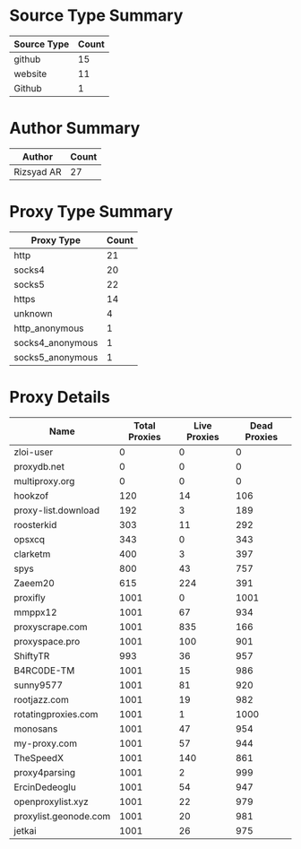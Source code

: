 # Source Type Summary

| Source Type | Count |
|-------------|-------|
| github | 15 |
| website | 11 |
| Github | 1 |


# Author Summary

| Author | Count |
|--------|-------|
| Rizsyad AR | 27 |


# Proxy Type Summary

| Proxy Type | Count |
|------------|-------|
| http | 21 |
| socks4 | 20 |
| socks5 | 22 |
| https | 14 |
| unknown | 4 |
| http_anonymous | 1 |
| socks4_anonymous | 1 |
| socks5_anonymous | 1 |


# Proxy Details

| Name | Total Proxies | Live Proxies | Dead Proxies |
|------|---------------|--------------|---------------|
| zloi-user | 0 | 0 | 0 |
| proxydb.net | 0 | 0 | 0 |
| multiproxy.org | 0 | 0 | 0 |
| hookzof | 120 | 14 | 106 |
| proxy-list.download | 192 | 3 | 189 |
| roosterkid | 303 | 11 | 292 |
| opsxcq | 343 | 0 | 343 |
| clarketm | 400 | 3 | 397 |
| spys | 800 | 43 | 757 |
| Zaeem20 | 615 | 224 | 391 |
| proxifly | 1001 | 0 | 1001 |
| mmppx12 | 1001 | 67 | 934 |
| proxyscrape.com | 1001 | 835 | 166 |
| proxyspace.pro | 1001 | 100 | 901 |
| ShiftyTR | 993 | 36 | 957 |
| B4RC0DE-TM | 1001 | 15 | 986 |
| sunny9577 | 1001 | 81 | 920 |
| rootjazz.com | 1001 | 19 | 982 |
| rotatingproxies.com | 1001 | 1 | 1000 |
| monosans | 1001 | 47 | 954 |
| my-proxy.com | 1001 | 57 | 944 |
| TheSpeedX | 1001 | 140 | 861 |
| proxy4parsing | 1001 | 2 | 999 |
| ErcinDedeoglu | 1001 | 54 | 947 |
| openproxylist.xyz | 1001 | 22 | 979 |
| proxylist.geonode.com | 1001 | 20 | 981 |
| jetkai | 1001 | 26 | 975 |
